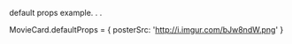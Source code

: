 default props example. . . 

MovieCard.defaultProps = {
  posterSrc: 'http://i.imgur.com/bJw8ndW.png'
}